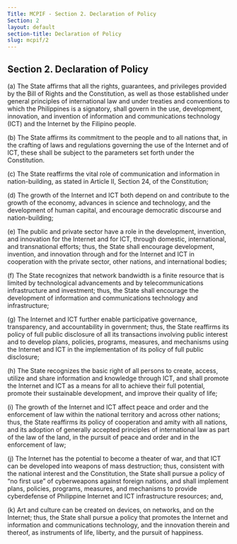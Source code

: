 ```yaml
---
Title: MCPIF - Section 2. Declaration of Policy
Section: 2
layout: default
section-title: Declaration of Policy
slug: mcpif/2
---
```


## Section 2. Declaration of Policy

(a) The State affirms that all the rights, guarantees, and privileges provided by the Bill of Rights and the Constitution,
as well as those established under general principles of international law and under treaties and conventions to which the
Philippines is a signatory, shall govern in the use, development, innovation, and invention of information and communications
technology (ICT) and the Internet by the Filipino people.

(b) The State affirms its commitment to the people and to all nations that, in the crafting of laws and regulations governing
the use of the Internet and of ICT, these shall be subject to the parameters set forth under the Constitution.

(c) The State reaffirms the vital role of communication and information in nation-building, as stated in Article II, Section 24,
of the Constitution;

(d) The growth of the Internet and ICT both depend on and contribute to the growth of the economy, advances in science and technology,
and the development of human capital, and encourage democratic discourse and nation-building;

(e) The public and private sector have a role in the development, invention, and innovation for the Internet and for ICT, through
domestic, international, and transnational efforts; thus, the State shall encourage development, invention, and innovation through
and for the Internet and ICT in cooperation with the private sector, other nations, and international bodies;

(f) The State recognizes that network bandwidth is a finite resource that is limited by technological advancements and by
telecommunications infrastructure and investment; thus, the State shall encourage the development of information and
communications technology and infrastructure;

(g) The Internet and ICT further enable participative governance, transparency, and accountability in government; thus, the State
reaffirms its policy of full public disclosure of all its transactions involving public interest and to develop plans, policies,
programs, measures, and mechanisms using the Internet and ICT in the implementation of its policy of full public disclosure;

(h) The State recognizes the basic right of all persons to create, access, utilize and share information and knowledge through ICT,
and shall promote the Internet and ICT as a means for all to achieve their full potential, promote their sustainable development,
and improve their quality of life;

(i) The growth of the Internet and ICT affect peace and order and the enforcement of law within the national territory and across
other nations; thus, the State reaffirms its policy of cooperation and amity with all nations, and its adoption of generally
accepted principles of international law as part of the law of the land, in the pursuit of peace and order and in the enforcement of law;

(j) The Internet has the potential to become a theater of war, and that ICT can be developed into weapons of mass destruction; thus,
consistent with the national interest and the Constitution, the State shall pursue a policy of “no first use” of cyberweapons against
foreign nations, and shall implement plans, policies, programs, measures, and mechanisms to provide cyberdefense of Philippine Internet
and ICT infrastructure resources; and,

(k) Art and culture can be created on devices, on networks, and on the Internet; thus, the State shall pursue a policy that promotes the
Internet and information and communications technology, and the innovation therein and thereof, as instruments of life, liberty, and the
pursuit of happiness.
